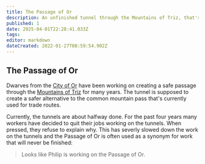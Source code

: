 ```yaml
---
title: The Passage of Or
description: An unfinished tunnel through the Mountains of Triz, that's going to connect the City of Or to Triz Valley.
published: 1
date: 2025-04-01T22:28:41.033Z
tags: 
editor: markdown
dateCreated: 2022-01-27T08:59:54.902Z
---
```


## The Passage of Or
Dwarves from the [City of Or](/location/settlement/city/city-of-or) have been working on creating a safe passage through the [Mountains of Triz](/location/landmark/mountains-of-triz) for many years. The tunnel is supposed to create a safer alternative to the common mountain pass that's currently used for trade routes.

Currently, the tunnels are about halfway done. For the past four years many workers have decided to quit their jobs working on the tunnels. When pressed, they refuse to explain why. This has severly slowed down the work on the tunnels and the Passage of Or is often used as a synonym for work that will never be finished:

> Looks like Philip is working on the Passage of Or.
